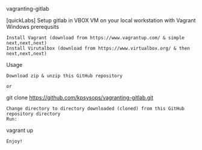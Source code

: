 vagranting-gitlab

[quickLabs] Setup gitlab in VBOX VM on your local workstation with Vagrant
Windows prerequsits

    Install Vagrant (download from https://www.vagrantup.com/ & simple next,next,next)
    Install Virutalbox (download from https://www.virtualbox.org/ & then next,next,next)

Usage

    Download zip & unzip this GitHub repository

    or

git clone https://github.com/kpsysops/vagranting-gitlab.git

    Change directory to directory downloaded (cloned) from this GitHub repository directory
    Run:

vagrant up

    Enjoy!
